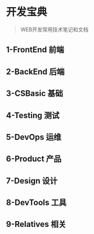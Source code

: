 # 开发宝典

> WEB开发常用技术笔记和文档

## 1-FrontEnd 前端

## 2-BackEnd 后端

## 3-CSBasic 基础

## 4-Testing 测试

## 5-DevOps 运维

## 6-Product 产品

## 7-Design 设计

## 8-DevTools 工具

## 9-Relatives 相关

